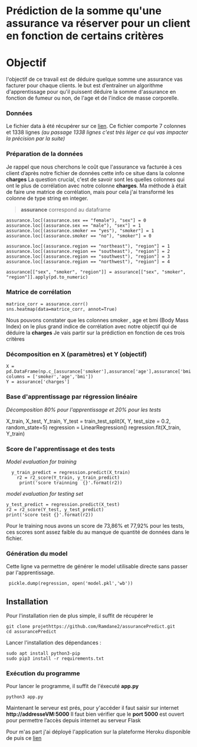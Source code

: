 # Prédiction de la somme qu'une assurance va réserver pour un client en fonction de certains critères

# Objectif
l'objectif de ce travail est de déduire quelque somme une assurance vas facturer pour chaque clients.
le but est d’entraîner un algorithme d'apprentissage pour qu'il puissent déduire la somme d'assurance en fonction de fumeur ou non, de l'age et de l'indice de masse corporelle.

### Données

Le fichier data à été récupérer sur ce [lien](https://www.kaggle.com/mirichoi0218/insurance).
Ce fichier comporte 7 colonnes et 1338 lignes *(au passage 1338 lignes c'est très léger ce qui vas impacter la précision par la suite)*

### Préparation de la données
Je rappel que nous cherchons le coût que l'assurance va facturée à ces client
d’après notre fichier de données cette info ce situe dans la colonne **charges**
La question crucial, c'est de savoir sont les quelles colonnes qui ont le plus de corrélation avec notre colonne **charges**.
Ma méthode à était de faire une matrice de corrélation, mais pour cela j'ai transformé les colonne de type string en integer. 

> **assurance** correspond au dataframe

    assurance.loc[(assurance.sex == "female"), "sex"] = 0
    assurance.loc[(assurance.sex == "male"), "sex"] = 1
    assurance.loc[(assurance.smoker == "yes"), "smoker"] = 1
    assurance.loc[(assurance.smoker == "no"), "smoker"] = 0

    assurance.loc[(assurance.region == "northeast"), "region"] = 1
    assurance.loc[(assurance.region == "southeast"), "region"] = 2
    assurance.loc[(assurance.region == "southwest"), "region"] = 3
    assurance.loc[(assurance.region == "northwest"), "region"] = 4

    assurance[["sex", "smoker", "region"]] = assurance[["sex", "smoker", "region"]].apply(pd.to_numeric)

### Matrice de corrélation

    matrice_corr = assurance.corr()
    sns.heatmap(data=matrice_corr, annot=True)
   Nous pouvons constater que les colonnes smoker , age et bmi (Body Mass Index) on le plus grand indice de corrélation avec notre objectif qui de déduire la **charges**
   Je vais partir sur la prédiction en fonction de ces trois critères

### Décomposition en X (paramètres) et Y (objectif)

    X = pd.DataFrame(np.c_[assurance['smoker'],assurance['age'],assurance['bmi']], columns = ['smoker','age','bmi'])
    Y = assurance['charges']

### Base d'apprentissage par régression linéaire
*Décomposition 80% pour l'apprentissage et 20% pour les tests*

X_train, X_test, Y_train, Y_test = train_test_split(X, Y, test_size = 0.2, random_state=5)
regression = LinearRegression()
regression.fit(X_train, Y_train)


### Score de l'apprentissage et des tests
*Model evaluation for training*
  

      y_train_predict = regression.predict(X_train)
        r2 = r2_score(Y_train, y_train_predict)
         print('score trainning  {}'.format(r2))

 
*model evaluation for testing set*

    y_test_predict = regression.predict(X_test)
    r2 = r2_score(Y_test, y_test_predict)
    print('score test {}'.format(r2))

Pour le training nous avons un score de 73,86% et 77,92% pour les tests, ces scores sont assez faible du au manque de quantité de données dans le fichier.

### Génération du model 
Cette ligne va permettre de générer le model utilisable directe sans passer par l'apprentissage.
   

     pickle.dump(regression, open('model.pkl','wb'))




## Installation 

Pour l'installation rien de plus simple, il suffit de récupérer le 

    git clone projethttps://github.com/Ramdane2/assurancePredict.git
    cd assurancePredict

Lancer l'installation des dépendances :
	

    sudo apt install python3-pip
    sudo pip3 install -r requirements.txt


  

### Exécution du programme 

Pour lancer le programme, il suffit de l'éxecuté **app.py**

    python3 app.py

Maintenant le serveur est prés, pour y'accéder il faut saisir sur internet **http://addresseVM:5000**
Il faut bien vérifier que le **port 5000** est ouvert pour permettre l’accès depuis internet au serveur Flask

Pour m'as part j'ai déployé l'application sur la plateforme Heroku disponible de puis ce [lien](https://assuranceprediction.herokuapp.com/)





